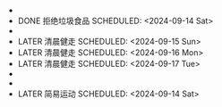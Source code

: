 -
- DONE 拒绝垃圾食品
  SCHEDULED: <2024-09-14 Sat>
-
- LATER 清晨健走
  SCHEDULED: <2024-09-15 Sun>
- LATER 清晨健走
  SCHEDULED: <2024-09-16 Mon>
- LATER 清晨健走
  SCHEDULED: <2024-09-17 Tue>
-
-
- LATER 简易运动
  SCHEDULED: <2024-09-14 Sat>